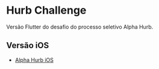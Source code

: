 # Hurb Challenge

Versão Flutter do desafio do processo seletivo Alpha Hurb.

## Versão iOS
- [Alpha Hurb iOS](https://github.com/nathiinacio/HurbChallenge)

